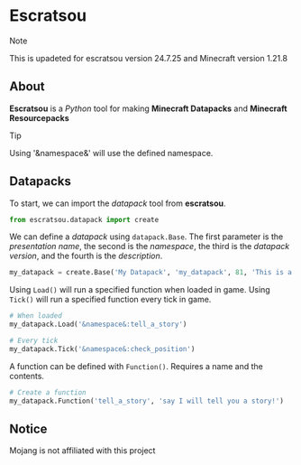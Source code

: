 # Escratsou
> [!NOTE]
> This is upadeted for escratsou version 24.7.25 and Minecraft version 1.21.8

## About
**Escratsou** is a *Python* tool for making **Minecraft Datapacks** and **Minecraft Resourcepacks**

> [!TIP]
> Using '&namespace&' will use the defined namespace.

## Datapacks
To start, we can import the *datapack* tool from **escratsou**.
```python
from escratsou.datapack import create
```
We can define a *datapack* using `datapack.Base`. The first parameter is the *presentation name*, the second is the *namespace*, the third is the *datapack version*, and the fourth is the *description*.
```python
my_datapack = create.Base('My Datapack', 'my_datapack', 81, 'This is a example datapack.')
```

Using `Load()` will run a specified function when loaded in game. Using `Tick()` will run a specified function every tick in game.
```python
# When loaded
my_datapack.Load('&namespace&:tell_a_story')

# Every tick
my_datapack.Tick('&namespace&:check_position')
```

A function can be defined with `Function()`. Requires a name and the contents.
```python
# Create a function
my_datapack.Function('tell_a_story', 'say I will tell you a story!')
```

## Notice
Mojang is not affiliated with this project
